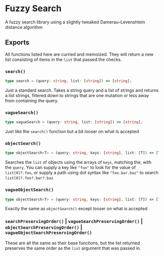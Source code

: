 # Fuzzy Search

A fuzzy search library using a slightly tweaked Damerau–Levenshtein distance algorithm

## Exports

All functions listed here are curried and memoized. They will return a new list consisting of items in the `list` that passed the checks.

### `search()`

```ts
type search = (query: string, list: [string]) => [string];
```

Just a standard search. Takes a string query and a list of strings and returns a list strings, filtered down to strings that are one mutation or less away from containing the query.

### `vagueSearch()`

```ts
type vagueSearch = (query: string, list: [string]) => [string];
```

Just like the `search()` function but a bit looser on what is accepted

### `objectSearch()`

```ts
type objectSearch<T> = (query: string, keys: [string], list: [T]) => [T];
```

Searches the `list` of objects using the arrays of `keys`, matching the, with the `query`. You can supply a key like `"foo"` to look for the value of `list[0]?.foo`, or supply a path using dot syntax like `"foo.bar.baz"` to search `list[0]?.foo?.bar?.baz`.

### `vagueObjectSearch()`

```ts
type objectSearch<T> = (query: string, keys: [string], list: [T]) => [T];
```

Exactly the same as `objectSearch()` except looser on what is accepted

### `searchPreservingOrder()` | `vagueSearchPreservingOrder()` | `objectSearchPreservingOrder()` | `vagueObjectSearchPreservingOrder()`

These are all the same as their base functions, but the list returned preserves the same order as the `list` argument that was passed in.
